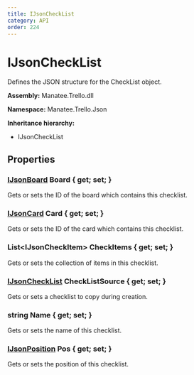 ```yaml
---
title: IJsonCheckList
category: API
order: 224
---
```


# IJsonCheckList

Defines the JSON structure for the CheckList object.

**Assembly:** Manatee.Trello.dll

**Namespace:** Manatee.Trello.Json

**Inheritance hierarchy:**

- IJsonCheckList

## Properties

### [IJsonBoard](IJsonBoard#ijsonboard) Board { get; set; }

Gets or sets the ID of the board which contains this checklist.

### [IJsonCard](IJsonCard#ijsoncard) Card { get; set; }

Gets or sets the ID of the card which contains this checklist.

### List&lt;IJsonCheckItem&gt; CheckItems { get; set; }

Gets or sets the collection of items in this checklist.

### [IJsonCheckList](IJsonCheckList#ijsonchecklist) CheckListSource { get; set; }

Gets or sets a checklist to copy during creation.

### string Name { get; set; }

Gets or sets the name of this checklist.

### [IJsonPosition](IJsonPosition#ijsonposition) Pos { get; set; }

Gets or sets the position of this checklist.

